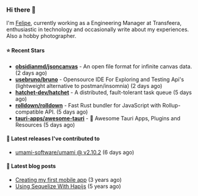 ### Hi there 👋

I'm [Felipe](https://felipe.im), currently working as a Engineering Manager at Transfeera, enthusiastic in technology and occasionally write about my experiences. Also a hobby photographer.

#### ⭐ Recent Stars
- **[obsidianmd/jsoncanvas](https://github.com/obsidianmd/jsoncanvas)** - An open file format for infinite canvas data. (2 days ago)
- **[usebruno/bruno](https://github.com/usebruno/bruno)** - Opensource IDE For Exploring and Testing Api&#39;s (lightweight alternative to postman/insomnia) (2 days ago)
- **[hatchet-dev/hatchet](https://github.com/hatchet-dev/hatchet)** - A distributed, fault-tolerant task queue (5 days ago)
- **[rolldown/rolldown](https://github.com/rolldown/rolldown)** - Fast Rust bundler for JavaScript with Rollup-compatible API. (5 days ago)
- **[tauri-apps/awesome-tauri](https://github.com/tauri-apps/awesome-tauri)** - 🚀 Awesome Tauri Apps, Plugins and Resources (5 days ago)

#### 🚀 Latest releases I've contributed to


- [umami-software/umami @ v2.10.2](https://github.com/umami-software/umami/releases/tag/v2.10.2) (6 days ago)

#### 📄 Latest blog posts
- [Creating my first mobile app](https://felipe.im/posts/creating-my-first-mobile-app/) (3 years ago)
- [Using Sequelize With Hapijs](https://felipe.im/posts/using-sequelize-with-hapijs/) (5 years ago)